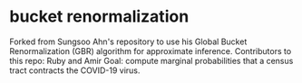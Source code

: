 # bucket renormalization
Forked from Sungsoo Ahn's repository to use his Global Bucket Renormalization (GBR) algorithm for approximate inference.
Contributors to this repo: Ruby and Amir
Goal: compute marginal probabilities that a census tract contracts the COVID-19 virus.
